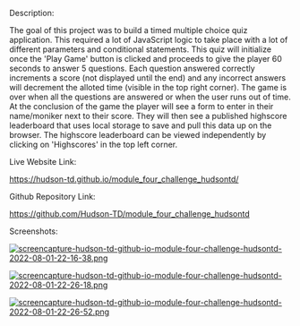 Description:

The goal of this project was to build a timed multiple choice quiz application. This required a lot of JavaScript logic to take place with a lot of different parameters and conditional statements. This quiz will initialize once the 'Play Game' button is clicked and proceeds to give the player 60 seconds to answer 5 questions. Each question answered correctly increments a score (not displayed until the end) and any incorrect answers will decrement the alloted time (visible in the top right corner). The game is over when all the questions are answered or when the user runs out of time. At the conclusion of the game the player will see a form to enter in their name/moniker next to their score. They will then see a published highscore leaderboard that uses local storage to save and pull this data up on the browser. The highscore leaderboard can be viewed independently by clicking on 'Highscores' in the top left corner.

Live Website Link:

https://hudson-td.github.io/module_four_challenge_hudsontd/

Github Repository Link:

https://github.com/Hudson-TD/module_four_challenge_hudsontd

Screenshots:

[![screencapture-hudson-td-github-io-module-four-challenge-hudsontd-2022-08-01-22-16-38.png](https://i.postimg.cc/zvYL1cNK/screencapture-hudson-td-github-io-module-four-challenge-hudsontd-2022-08-01-22-16-38.png)](https://postimg.cc/5Yp9Bp62)

[![screencapture-hudson-td-github-io-module-four-challenge-hudsontd-2022-08-01-22-26-18.png](https://i.postimg.cc/bY6XW2RN/screencapture-hudson-td-github-io-module-four-challenge-hudsontd-2022-08-01-22-26-18.png)](https://postimg.cc/Yjmym0VJ)

[![screencapture-hudson-td-github-io-module-four-challenge-hudsontd-2022-08-01-22-26-52.png](https://i.postimg.cc/Dz3RLQ75/screencapture-hudson-td-github-io-module-four-challenge-hudsontd-2022-08-01-22-26-52.png)](https://postimg.cc/Hr3SCyc7)